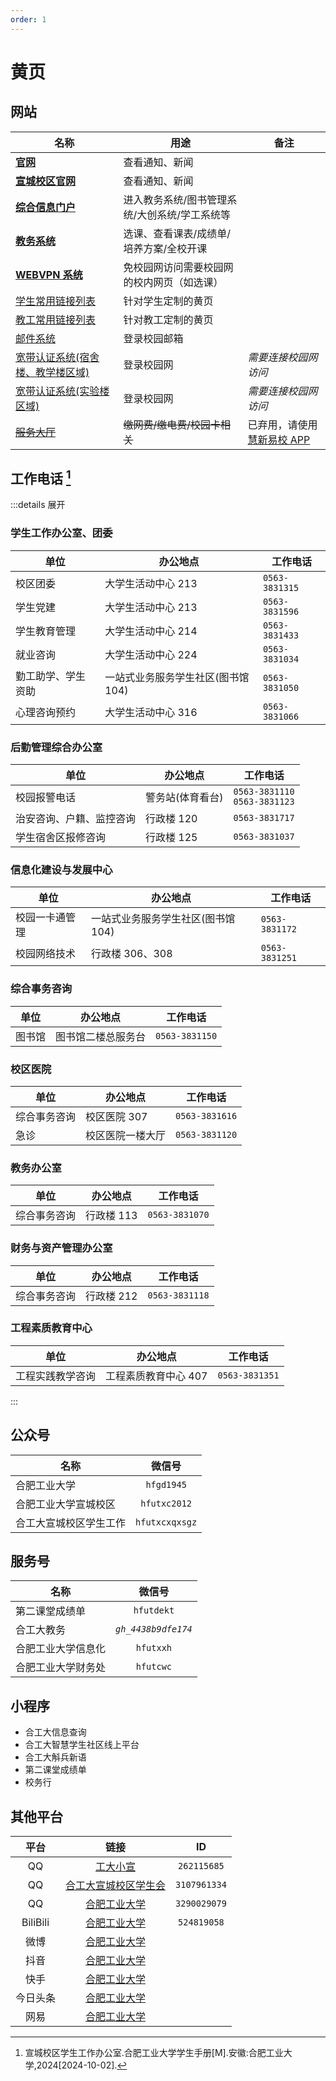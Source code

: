```yaml
---
order: 1
---
```


# 黄页

## 网站

| 名称                                                           | 用途                                          | 备注                                               |
| -------------------------------------------------------------- | --------------------------------------------- | -------------------------------------------------- |
| [**官网**](https://www.hfut.edu.cn)                            | 查看通知、新闻                                |                                                    |
| [**宣城校区官网**](https://xc.hfut.edu.cn/)                    | 查看通知、新闻                                |                                                    |
| [**综合信息门户**](https://one.hfut.edu.cn/home/index)         | 进入教务系统/图书管理系统/大创系统/学工系统等 |                                                    |
| [**教务系统**](http://jxglstu.hfut.edu.cn/eams5-student/login) | 选课、查看课表/成绩单/培养方案/全校开课       |                                                    |
| [**WEBVPN 系统**](https://webvpn.hfut.edu.cn)                  | 免校园网访问需要校园网的校内网页（如选课）    |                                                    |
| [学生常用链接列表](https://xc.hfut.edu.cn/1968/list.htm)       | 针对学生定制的黄页                            |                                                    |
| [教工常用链接列表](https://xc.hfut.edu.cn/1969/list.htm)       | 针对教工定制的黄页                            |                                                    |
| [邮件系统](http://email.mail.hfut.edu.cn)                      | 登录校园邮箱                                  |                                                    |
| [宽带认证系统(宿舍楼、教学楼区域)](http://172.18.3.3)          | 登录校园网                                    | _需要连接校园网访问_                               |
| [宽带认证系统(实验楼区域)](http://172.18.2.2)                  | 登录校园网                                    | _需要连接校园网访问_                               |
| ~~[服务大厅](http://172.31.248.26:8088)~~                      | ~~缴网费/缴电费/校园卡相关~~                  | 已弃用，请使用[慧新易校 APP](../life/app#慧新易校) |

## 工作电话 [^1]

:::details 展开

### 学生工作办公室、团委

| 单位               | 办公地点                           | 工作电话       |
| ------------------ | ---------------------------------- | -------------- |
| 校区团委           | 大学生活动中心 213                 | `0563-3831315` |
| 学生党建           | 大学生活动中心 213                 | `0563-3831596` |
| 学生教育管理       | 大学生活动中心 214                 | `0563-3831433` |
| 就业咨询           | 大学生活动中心 224                 | `0563-3831034` |
| 勤工助学、学生资助 | 一站式业务服务学生社区(图书馆 104) | `0563-3831050` |
| 心理咨询预约       | 大学生活动中心 316                 | `0563-3831066` |

### 后勤管理综合办公室

| 单位                     | 办公地点         | 工作电话                           |
| ------------------------ | ---------------- | ---------------------------------- |
| 校园报警电话             | 警务站(体育看台) | `0563-3831110` <br> `0563-3831123` |
| 治安咨询、户籍、监控咨询 | 行政楼 120       | `0563-3831717`                     |
| 学生宿舍区报修咨询       | 行政楼 125       | `0563-3831037`                     |

### 信息化建设与发展中心

| 单位           | 办公地点                           | 工作电话       |
| -------------- | ---------------------------------- | -------------- |
| 校园一卡通管理 | 一站式业务服务学生社区(图书馆 104) | `0563-3831172` |
| 校园网络技术   | 行政楼 306、308                    | `0563-3831251` |

### 综合事务咨询

| 单位   | 办公地点           | 工作电话       |
| ------ | ------------------ | -------------- |
| 图书馆 | 图书馆二楼总服务台 | `0563-3831150` |

### 校区医院

| 单位         | 办公地点         | 工作电话       |
| ------------ | ---------------- | -------------- |
| 综合事务咨询 | 校区医院 307     | `0563-3831616` |
| 急诊         | 校区医院一楼大厅 | `0563-3831120` |

### 教务办公室

| 单位         | 办公地点   | 工作电话       |
| ------------ | ---------- | -------------- |
| 综合事务咨询 | 行政楼 113 | `0563-3831070` |

### 财务与资产管理办公室

| 单位         | 办公地点   | 工作电话       |
| ------------ | ---------- | -------------- |
| 综合事务咨询 | 行政楼 212 | `0563-3831118` |

### 工程素质教育中心

| 单位             | 办公地点             | 工作电话       |
| ---------------- | -------------------- | -------------- |
| 工程实践教学咨询 | 工程素质教育中心 407 | `0563-3831351` |

:::

## 公众号

| 名称                   |     微信号     |
| ---------------------- | :------------: |
| 合肥工业大学           |   `hfgd1945`   |
| 合肥工业大学宣城校区   |  `hfutxc2012`  |
| 合工大宣城校区学生工作 | `hfutxcxqxsgz` |

## 服务号

| 名称               |       微信号        |
| ------------------ | :-----------------: |
| 第二课堂成绩单     |     `hfutdekt`      |
| 合工大教务         | _`gh_4438b9dfe174`_ |
| 合肥工业大学信息化 |      `hfutxxh`      |
| 合肥工业大学财务处 |      `hfutcwc`      |

## 小程序

- 合工大信息查询
- 合工大智慧学生社区线上平台
- 合工大斛兵新语
- 第二课堂成绩单
- 校务行

## 其他平台

|   平台   |                                                      链接                                                      |      ID      |
| :------: | :------------------------------------------------------------------------------------------------------------: | :----------: |
|    QQ    |                                [工大小宣](https://mp.qzone.qq.com/u/262115685)                                 | `262115685`  |
|    QQ    |                          [合工大宣城校区学生会](https://mp.qzone.qq.com/u/3107961334)                          | `3107961334` |
|    QQ    |                              [合肥工业大学](https://mp.qzone.qq.com/u/3290029079)                              | `3290029079` |
| BiliBili |                              [合肥工业大学](https://space.bilibili.com/524819058)                              | `524819058`  |
|   微博   |                                   [合肥工业大学](https://weibo.com/hfut1945)                                   |              |
|   抖音   |      [合肥工业大学](https://www.douyin.com/user/MS4wLjABAAAA_5X-8MyMeQzEcgFD8LdTYOiKZkbNdFBQpG214oCAe5M)       |              |
|   快手   |                          [合肥工业大学](https://kuaishou.cn/profile/3x796zuj6zs46i6)                           |              |
| 今日头条 | [合肥工业大学](https://www.toutiao.com/c/user/token/MS4wLjABAAAABmfkrKqkYSpxmevlUt10MVvfoRcy9J3Bu8l637A6ycw/?) |              |
|   网易   |                        [合肥工业大学](https://www.163.com/dy/media/T1492406131172.html)                        |              |

[^1]: 宣城校区学生工作办公室.合肥工业大学学生手册[M].安徽:合肥工业大学,2024\[2024-10-02].
